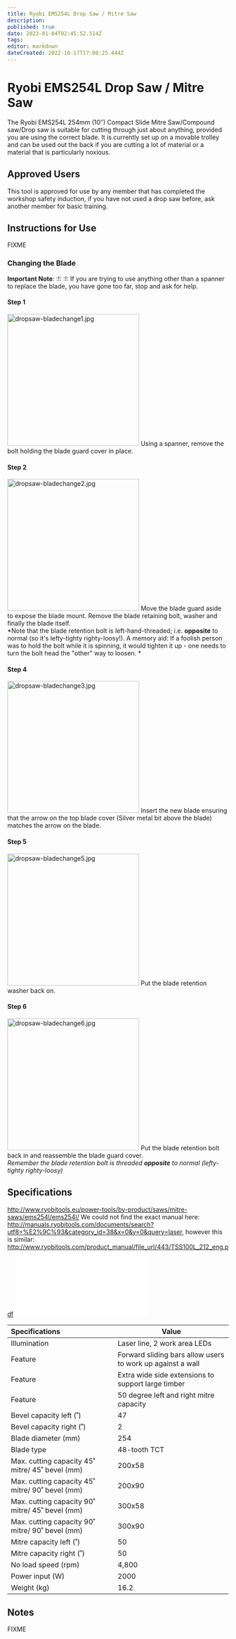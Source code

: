 ```yaml
---
title: Ryobi EMS254L Drop Saw / Mitre Saw
description: 
published: true
date: 2023-01-04T02:45:52.514Z
tags: 
editor: markdown
dateCreated: 2022-10-17T17:08:25.444Z
---
```


# Ryobi EMS254L Drop Saw / Mitre Saw

The Ryobi EMS254L 254mm (10″) Compact Slide Mitre Saw/Compound saw/Drop saw is suitable for cutting through just about anything, provided you are using the correct blade. It is currently set up on a movable trolley and can be used out the back if you are cutting a lot of material or a material that is particularly noxious.  
  

## Approved Users

This tool is approved for use by any member that has completed the workshop safety induction, if you have not used a drop saw before, ask another member for basic training.

## Instructions for Use

FIXME

### Changing the Blade

**Important Note**: :!: :!: If you are trying to use anything other than a spanner to replace the blade, you have gone too far, stop and ask for help.

#### Step 1

<img src="/tools/toolphotos/ems254l/bladechange/dropsaw-bladechange1.jpg" class="align-left" width="300" alt="dropsaw-bladechange1.jpg" /> Using a spanner, remove the bolt holding the blade guard cover in place.

#### Step 2

<img src="/tools/toolphotos/ems254l/bladechange/dropsaw-bladechange2.jpg" class="align-left" width="300" alt="dropsaw-bladechange2.jpg" /> Move the blade guard aside to expose the blade mount. Remove the blade retaining bolt, washer and finally the blade itself.  
*Note that the blade retention bolt is left-hand-threaded; i.e. **opposite** to normal (so it's lefty-tighty righty-loosy!). A memory aid: If a foolish person was to hold the bolt while it is spinning, it would tighten it up - one needs to turn the bolt head the "other" way to loosen. *

#### Step 4

<img src="/tools/toolphotos/ems254l/bladechange/dropsaw-bladechange3.jpg" class="align-left" width="300" alt="dropsaw-bladechange3.jpg" /> Insert the new blade ensuring that the arrow on the top blade cover (Silver metal bit above the blade) matches the arrow on the blade.

#### Step 5

<img src="/tools/toolphotos/ems254l/bladechange/dropsaw-bladechange5.jpg" class="align-left" width="300" alt="dropsaw-bladechange5.jpg" /> Put the blade retention washer back on.

#### Step 6

<img src="/tools/toolphotos/ems254l/bladechange/dropsaw-bladechange6.jpg" class="align-left" width="300" alt="dropsaw-bladechange6.jpg" /> Put the blade retention bolt back in and reassemble the blade guard cover.  
*Remember the blade retention bolt is threaded **opposite** to normal (lefty-tighty righty-loosy)*

## Specifications

<http://www.ryobitools.eu/power-tools/by-product/saws/mitre-saws/ems254l/ems254l/> We could not find the exact manual here: <http://manuals.ryobitools.com/documents/search?utf8=%E2%9C%93&category_id=38&x=0&y=0&query=laser>, however this is similar: <http://www.ryobitools.com/product_manual/file_url/443/TSS100L_212_eng.pdf> ![](/tools/ryobi-tss100l_212_eng.pdf)

| Specifications                                  | Value                                                      |
|:------------------------------------------------|------------------------------------------------------------|
| Illumination                                    | Laser line, 2 work area LEDs                               |
| Feature                                         | Forward sliding bars allow users to work up against a wall |
| Feature                                         | Extra wide side extensions to support large timber         |
| Feature                                         | 50 degree left and right mitre capacity                    |
| Bevel capacity left (˚)                         | 47                                                         |
| Bevel capacity right (˚)                        | 2                                                          |
| Blade diameter (mm)                             | 254                                                        |
| Blade type                                      | 48-tooth TCT                                               |
| Max. cutting capacity 45˚ mitre/ 45˚ bevel (mm) | 200x58                                                     |
| Max. cutting capacity 45˚ mitre/ 90˚ bevel (mm) | 200x90                                                     |
| Max. cutting capacity 90˚ mitre/ 45˚ bevel (mm) | 300x58                                                     |
| Max. cutting capacity 90˚ mitre/ 90˚ bevel (mm) | 300x90                                                     |
| Mitre capacity left (˚)                         | 50                                                         |
| Mitre capacity right (˚)                        | 50                                                         |
| No load speed (rpm)                             | 4,800                                                      |
| Power input (W)                                 | 2000                                                       |
| Weight (kg)                                     | 16.2                                                       |

## Notes

FIXME
